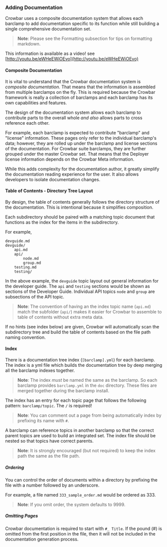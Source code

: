### Adding Documentation

Crowbar uses a composite documentation system that allows each barclamp to add documentation specific to its function while still building a single comprehensive documentation set.

> **Note**: Please see the Formatting subsection for tips on formatting markdown.

This information is available as a video! see [http://youtu.be/eWHeEWiOEvo](http://youtu.be/eWHeEWiOEvo)

#### Composite Documentation

It is vital to understand that the Crowbar documentation system is _composite documentation._  That means that the information is assembled from multiple barclamps on the fly. This is required because the Crowbar framework is really a collection of barclamps and each barclamp has its own capabilities and features.

The design of the documentation system allows each barclamp to contribute parts to the overall whole _and also_ allows parts to cross reference each other.

For example, each barclamp is expected to contribute "barclamp" and "license" information. These pages only refer to the individual barclamp's data; however, they are rolled up under the barclamp and license sections of the documentation. For Crowbar suite barclamps, they are further grouped under the master Crowbar set. That means that the Deployer license information depends on the Crowbar Meta information.

While this adds complexity for the documentation author, it greatly simplify the documentation reading experience for the user. It also allows developers to isolate documentation changes.

#### Table of Contents - Directory Tree Layout

By design, the table of contents generally follows the directory structure of the documentation. This is intentional because it simplifies composition.

Each subdirectory should be paired with a matching topic document that functions as the index for the items in the subdirectory.

For example,

    devguide.md
    devguide/
        api.md
        api/
            node.md
            group.md
        testing.md
        testing/

In the above example, the `devguide` topic layout out general information for the developer guide. The `api` and `testing` sections would be shown as sections of the Developer Guide. Individual API topics `node` and `group` are subsections of the API topic.

> **Note**: The convention of having an the index topic name (`api.md`) match the subfolder (`api/`) makes it easier for Crowbar to assemble to table of contents without extra meta data.

If no hints (see index below) are given, Crowbar will automatically scan the subdirectory tree and build the table of contents based on the file path naming convention.

#### Index
There is a documentation tree index (`[barclamp].yml`) for each barclamp. The index is a yml file which builds the documentation tree by deep merging all the barclamp indexes together.

> **Note**: The index _must_ be named the same as the barclamp. So each barclamp provides `barclamp.yml` in the `doc` directory. These files are merged together during the barclamp install.

The index has an entry for each topic page that follows the following pattern: `barclamp/topic`. The `/` is required!

> **Note**: You can comment out a page from being automatically index by prefixing its name with `#`.

A barclamp can reference topics in another barclamp so that the correct parent topics are used to build an integrated set. The index file should be nested so that topics have correct parents.

> **Note**: It is strongly encouraged (but not required) to keep the index path the same as the file path.

##### Ordering

You can control the order of documents within a directory by prefixing the file with a number followed by an underscore.

For example, a file named `333_sample_order.md` would be ordered as 333.

> **Note**: If you omit order, the system defaults to 9999.

##### Omitting Pages

Crowbar documentation is required to start with `#_ Title`.  If the pound (#) is omitted from the first position in the file, then it will not be included in the documentation generation process.
